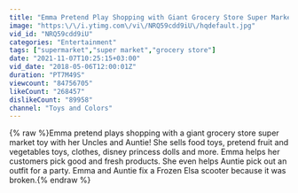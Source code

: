 ```yaml
---
title: "Emma Pretend Play Shopping with Giant Grocery Store Super Market Toy"
image: "https:\/\/i.ytimg.com\/vi\/NRQ59cdd9iU\/hqdefault.jpg"
vid_id: "NRQ59cdd9iU"
categories: "Entertainment"
tags: ["supermarket","super market","grocery store"]
date: "2021-11-07T10:25:15+03:00"
vid_date: "2018-05-06T12:00:01Z"
duration: "PT7M49S"
viewcount: "84756705"
likeCount: "268457"
dislikeCount: "89958"
channel: "Toys and Colors"
---
```

{% raw %}Emma pretend plays shopping with a giant grocery store super market toy with her Uncles and Auntie! She sells food toys, pretend fruit and vegetables toys, clothes, disney princess dolls and more. Emma helps her customers pick good and fresh products. She even helps Auntie pick out an outfit for a party. Emma and Auntie fix a Frozen Elsa scooter because it was broken.{% endraw %}
